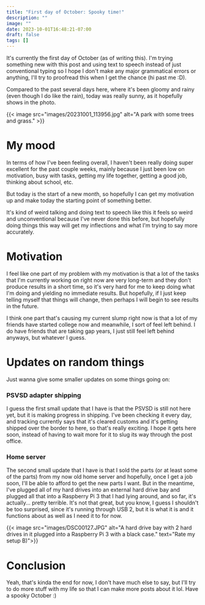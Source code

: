 ```yaml
---
title: "First day of October: Spooky time!"
description: ""
image: ""
date: 2023-10-01T16:48:21-07:00
draft: false
tags: []
---
```


It's currently the first day of October (as of writing this). I'm trying something new with this post and using text to speech instead of just conventional typing so I hope I don't make any major grammatical errors or anything, I'll try to proofread this when I get the chance (hi past me :D).

Compared to the past several days here, where it's been gloomy and rainy (even though I do like the rain), today was really sunny, as it hopefully shows in the photo.

{{< image src="images/20231001_113956.jpg" alt="A park with some trees and grass." >}}

# My mood

In terms of how I've been feeling overall, I haven't been really doing super excellent for the past couple weeks, mainly because I just been low on motivation, busy with tasks, getting my life together, getting a good job, thinking about school, etc. 

But today is the start of a new month, so hopefully I can get my motivation up and make today the starting point of something better.

It's kind of weird talking and doing text to speech like this it feels so weird and unconventional because I've never done this before, but hopefully doing things this way will get my inflections and what I'm trying to say more accurately.

# Motivation

I feel like one part of my problem with my motivation is that a lot of the tasks that I'm currently working on right now are very long-term and they don't produce results in a short time, so it's very hard for me to keep doing what I'm doing and yielding no immediate results. But hopefully, if I just keep telling myself that things will change, then perhaps I will begin to see results in the future.

I think one part that's causing my current slump right now is that a lot of my friends have started college now and meanwhile, I sort of feel left behind. I do have friends that are taking gap years, I just still feel left behind anyways, but whatever I guess.

# Updates on random things

Just wanna give some smaller updates on some things going on:

### PSVSD adapter shipping

I guess the first small update that I have is that the PSVSD is still not here yet, but it is making progress in shipping. I've been checking it every day, and tracking currently says that it's cleared customs and it's getting shipped over the border to here, so that's really exciting. I hope it gets here soon, instead of having to wait more for it to slug its way through the post office.

### Home server

The second small update that I have is that I sold the parts (or at least some of the parts) from my now old home server and hopefully, once I get a job soon, I'll be able to afford to get the new parts I want. But in the meantime, I've plugged all of my hard drives into an external hard drive bay and plugged all that into a Raspberry Pi 3 that I had lying around, and so far, it's actually... pretty terrible. It's not that great, but you know, I guess I shouldn't be too surprised, since it's running through USB 2, but it is what it is and it functions about as well as I need it to for now.

{{< image src="images/DSC00127.JPG" alt="A hard drive bay with 2 hard drives in it plugged into a Raspberry Pi 3 with a black case." text="Rate my setup B)">}}


# Conclusion

Yeah, that's kinda the end for now, I don't have much else to say, but I'll try to do more stuff with my life so that I can make more posts about it lol. Have a spooky October :)



